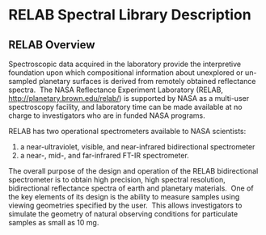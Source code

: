 # RELAB Spectral Library Description

## RELAB Overview

<span class="mark">Spectroscopic data acquired in the laboratory provide
the interpretive foundation upon which compositional information about
unexplored or un-sampled planetary surfaces is derived from remotely
obtained reflectance spectra.  The NASA Reflectance Experiment
Laboratory (RELAB, <http://planetary.brown.edu/relab/>) is supported by
NASA as a multi-user spectroscopy facility, and laboratory time can be
made available at no charge to investigators who are in funded NASA
programs.</span>

<span class="mark">RELAB has two operational spectrometers available to
NASA scientists:  
1) a near-ultraviolet, visible, and near-infrared bidirectional
spectrometer  
2) a near-, mid-, and far-infrared FT-IR spectrometer.</span>

<span class="mark">The overall purpose of the design and operation of
the RELAB bidirectional spectrometer is to obtain high precision, high
spectral resolution, bidirectional reflectance spectra of earth and
planetary materials.  One of the key elements of its design is the
ability to measure samples using viewing geometries specified by the
user.  This allows investigators to simulate the geometry of natural
observing conditions for particulate samples as small as 10 mg.  
</span>
